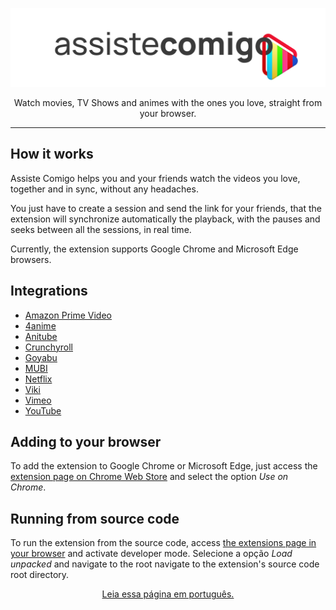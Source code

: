 <div align="center">

<p>
	<img width="512" src="./icons/assiste-comigo-logo.svg" alt="Assiste Comigo"/>
</p>
<p>Watch movies, TV Shows and animes with the ones you love, straight from your browser.</p>

</div>

---

## How it works

Assiste Comigo helps you and your friends watch the videos you love, together and in sync, without any headaches.

You just have to create a session and send the link for your friends, that the extension will synchronize automatically the playback, with the pauses and seeks between all the sessions, in real time.

Currently, the extension supports Google Chrome and Microsoft Edge browsers.

## Integrations

- [Amazon Prime Video](https://primevideo.com)
- [4anime](https://4anime.gg/)
- [Anitube](https://anitube.site)
- [Crunchyroll](https://crunchyroll.com)
- [Goyabu](https://goyabu.com)
- [MUBI](https://mubi.com)
- [Netflix](https://netflix.com)
- [Viki](https://viki.com)
- [Vimeo](https://vimeo.com)
- [YouTube](https://youtube.com)

## Adding to your browser

To add the extension to Google Chrome or Microsoft Edge, just access the [extension page on Chrome Web Store](https://chrome.google.com/webstore/detail/assiste-comigo/piheldmfeoihbaeckmhdmbjbidbdbfgl) and select the option _Use on Chrome_.

## Running from source code

To run the extension from the source code, access [the extensions page in your browser](chrome://extensions) and activate developer mode. Selecione a opção _Load unpacked_ and navigate to the root navigate to the extension's source code root directory.

<div align="center">
	<a href="https://github.com/melissafalcao/Assiste-Comigo-Web-Extension/blob/master/README.md" target="_blank" rel="noreferrer">
		Leia essa página em português.
	</a>
</div>
